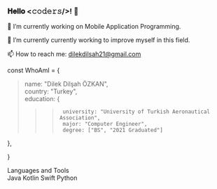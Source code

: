### 𝐇𝐞𝐥𝐥𝐨 <𝚌𝚘𝚍𝚎𝚛𝚜/>! 👋


🔭 I’m currently working on Mobile Application Programming.

🌱 I’m currently currently working to improve myself in this field.

📫 How to reach me: dilekdilsah21@gmail.com

const WhoAmI = { <br>
  >name: "Dilek Dilşah ÖZKAN", <br>
  >country: "Turkey", <br>
  >education: { <br>
  >> >      university: "University of Turkish Aeronautical Association", 
  >> >      major: "Computer Engineer", 
  >> >      degree: ["BS", "2021 Graduated"] 
  
 }, 
 
} <br>

Languages and Tools <br>
Java Kotlin Swift Python

